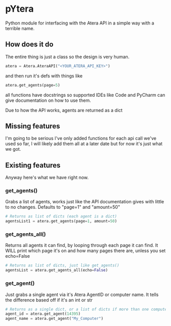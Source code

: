 # pYtera
Python module for interfacing with the Atera API in a simple way with a terrible name.
## How does it do
The entire thing is just a class so the design is very human.
```python
atera = Atera.AteraAPI("<YOUR_ATERA_API_KEY>")
```
and then run it's defs with things like
```python
atera.get_agents(page=5)
```
all functions have docstrings so supported IDEs like Code and PyCharm can give documentation on how to use them.

Due to how the API works, agents are returned as a dict 

## Missing features
I'm going to be serious I've only added functions for each api call we've used so far, I will likely add them all at a later date but for now it's just what we got.
## Existing features
Anyway here's what we have right now.
### get_agents()
Grabs a list of agents, works just like the API documentation gives with little to no changes.
Defaults to "page=1" and "amount=50"
```python
# Returns as list of dicts (each agent is a dict)
agentsList1 = atera.get_agents(page=1, amount=50)
```
### get_agents_all()
Returns all agents it can find, by looping through each page it can find.
It WILL print which page it's on and how many pages there are, unless you set echo=False
```python
# Returns as list of dicts, just like get_agents()
agentsList = atera.get_agents_all(echo=False)
```
### get_agent()
Just grabs a single agent via it's Atera AgentID or computer name.
It tells the difference based off if it's an int or str
```python
# Returns as a single dict, or a list of dicts if more than one computer has that name.
agent_id = atera.get_agent(14395)
agent_name = atera.get_agent("My_Computer")
```

